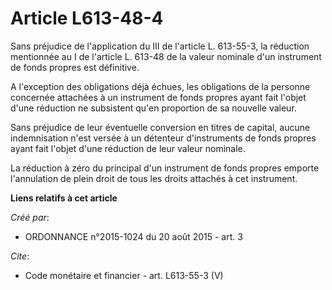 # Article L613-48-4

Sans préjudice de l'application du III de l'article L. 613-55-3, la réduction mentionnée au I de l'article L. 613-48 de la
valeur nominale d'un instrument de fonds propres est définitive. 

A l'exception des obligations déjà échues, les obligations de la personne concernée attachées à un instrument de fonds
propres ayant fait l'objet d'une réduction ne subsistent qu'en proportion de sa nouvelle valeur. 

Sans préjudice de leur éventuelle conversion en titres de capital, aucune indemnisation n'est versée à un détenteur
d'instruments de fonds propres ayant fait l'objet d'une réduction de leur valeur nominale. 

La réduction à zéro du principal d'un instrument de fonds propres emporte l'annulation de plein droit de tous les droits
attachés à cet instrument.

**Liens relatifs à cet article**

_Créé par_:

  - ORDONNANCE n°2015-1024 du 20 août 2015 - art. 3

_Cite_:

  - Code monétaire et financier - art. L613-55-3 (V)
